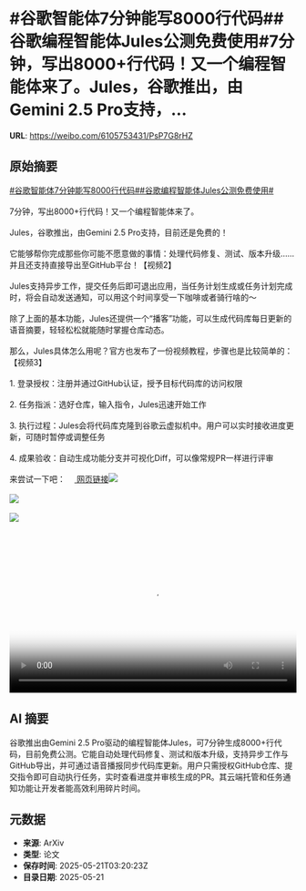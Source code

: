 # #谷歌智能体7分钟能写8000行代码##谷歌编程智能体Jules公测免费使用#7分钟，写出8000+行代码！又一个编程智能体来了。Jules，谷歌推出，由Gemini 2.5 Pro支持，...

**URL**: https://weibo.com/6105753431/PsP7G8rHZ

## 原始摘要

<a href="https://m.weibo.cn/search?containerid=231522type%3D1%26t%3D10%26q%3D%23%E8%B0%B7%E6%AD%8C%E6%99%BA%E8%83%BD%E4%BD%937%E5%88%86%E9%92%9F%E8%83%BD%E5%86%998000%E8%A1%8C%E4%BB%A3%E7%A0%81%23&amp;extparam=%23%E8%B0%B7%E6%AD%8C%E6%99%BA%E8%83%BD%E4%BD%937%E5%88%86%E9%92%9F%E8%83%BD%E5%86%998000%E8%A1%8C%E4%BB%A3%E7%A0%81%23" data-hide=""><span class="surl-text">#谷歌智能体7分钟能写8000行代码#</span></a><a href="https://m.weibo.cn/search?containerid=231522type%3D1%26t%3D10%26q%3D%23%E8%B0%B7%E6%AD%8C%E7%BC%96%E7%A8%8B%E6%99%BA%E8%83%BD%E4%BD%93Jules%E5%85%AC%E6%B5%8B%E5%85%8D%E8%B4%B9%E4%BD%BF%E7%94%A8%23&amp;extparam=%23%E8%B0%B7%E6%AD%8C%E7%BC%96%E7%A8%8B%E6%99%BA%E8%83%BD%E4%BD%93Jules%E5%85%AC%E6%B5%8B%E5%85%8D%E8%B4%B9%E4%BD%BF%E7%94%A8%23" data-hide=""><span class="surl-text">#谷歌编程智能体Jules公测免费使用#</span></a><br><br>7分钟，写出8000+行代码！又一个编程智能体来了。<br><br>Jules，谷歌推出，由Gemini 2.5 Pro支持，目前还是免费的！<br><br>它能够帮你完成那些你可能不愿意做的事情：处理代码修复、测试、版本升级……并且还支持直接导出至GitHub平台！【视频2】<br><br>Jules支持异步工作，提交任务后即可退出应用，当任务计划生成或任务计划完成时，将会自动发送通知，可以用这个时间享受一下咖啡或者骑行啥的～<br><br>除了上面的基本功能，Jules还提供一个“播客”功能，可以生成代码库每日更新的语音摘要，轻轻松松就能随时掌握仓库动态。<br><br>那么，Jules具体怎么用呢？官方也发布了一份视频教程，步骤也是比较简单的：【视频3】<br><br>1. 登录授权：注册并通过GitHub认证，授予目标代码库的访问权限<br><br>2. 任务指派：选好仓库，输入指令，Jules迅速开始工作<br><br>3. 执行过程：Jules会将代码库克隆到谷歌云虚拟机中。用户可以实时接收进度更新，可随时暂停或调整任务<br><br>4. 成果验收：自动生成功能分支并可视化Diff，可以像常规PR一样进行评审<br><br>来尝试一下吧：<a href="https://jules.google/" data-hide=""><span class="url-icon"><img style="width: 1rem;height: 1rem" src="https://h5.sinaimg.cn/upload/2015/09/25/3/timeline_card_small_web_default.png" referrerpolicy="no-referrer"></span> <span class="surl-text">网页链接</span></a><img style="" src="https://tvax4.sinaimg.cn/large/006Fd7o3gy1i1mwqm9yslj31z01le1kx.jpg" referrerpolicy="no-referrer"><br><br><img style="" src="https://tvax1.sinaimg.cn/large/006Fd7o3ly1i1mxrbmgt3j30zk0k0weh.jpg" referrerpolicy="no-referrer"><br><br><img style="" src="https://tvax2.sinaimg.cn/large/006Fd7o3ly1i1mxr9s5fxj30uu0k03za.jpg" referrerpolicy="no-referrer"><br><br><br clear="both"><div style="clear: both"></div><video controls="controls" poster="https://tvax4.sinaimg.cn/orj480/006Fd7o3ly1i1mxrba1fbj30zk0k0aas.jpg" style="width: 100%"><source src="https://f.video.weibocdn.com/o0/tBjrxcTglx08opFJKBuE01041200ampr0E010.mp4?label=mp4_720p&amp;template=1280x720.25.0&amp;ori=0&amp;ps=1CwnkDw1GXwCQx&amp;Expires=1747801052&amp;ssig=6fyo95tUXS&amp;KID=unistore,video"><source src="https://f.video.weibocdn.com/o0/yYhi6Emrlx08opFJjkGI010412004LQl0E010.mp4?label=mp4_hd&amp;template=852x480.25.0&amp;ori=0&amp;ps=1CwnkDw1GXwCQx&amp;Expires=1747801052&amp;ssig=oDpFRbY15e&amp;KID=unistore,video"><source src="https://f.video.weibocdn.com/o0/3GqEF5UZlx08opFJblkA010412002QU60E010.mp4?label=mp4_ld&amp;template=640x360.25.0&amp;ori=0&amp;ps=1CwnkDw1GXwCQx&amp;Expires=1747801052&amp;ssig=O96DgQM4Jg&amp;KID=unistore,video"><p>视频无法显示，请前往<a href="https://video.weibo.com/show?fid=1034%3A5168688119349259" target="_blank" rel="noopener noreferrer">微博视频</a>观看。</p></video>

## AI 摘要

谷歌推出由Gemini 2.5 Pro驱动的编程智能体Jules，可7分钟生成8000+行代码，目前免费公测。它能自动处理代码修复、测试和版本升级，支持异步工作与GitHub导出，并可通过语音播报同步代码库更新。用户只需授权GitHub仓库、提交指令即可自动执行任务，实时查看进度并审核生成的PR。其云端托管和任务通知功能让开发者能高效利用碎片时间。

## 元数据

- **来源**: ArXiv
- **类型**: 论文
- **保存时间**: 2025-05-21T03:20:23Z
- **目录日期**: 2025-05-21
